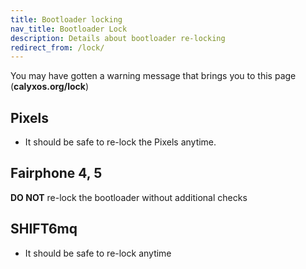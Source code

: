 ```yaml
---
title: Bootloader locking
nav_title: Bootloader Lock
description: Details about bootloader re-locking
redirect_from: /lock/
---
```


You may have gotten a warning message that brings you to this page (**calyxos.org/lock**)

## Pixels

* It should be safe to re-lock the Pixels anytime.

## Fairphone 4, 5

**DO NOT** re-lock the bootloader without additional checks

## SHIFT6mq

* It should be safe to re-lock anytime
